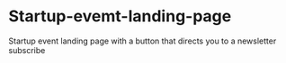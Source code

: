 # Startup-evemt-landing-page
Startup event landing page with a button that directs you to a newsletter subscribe
